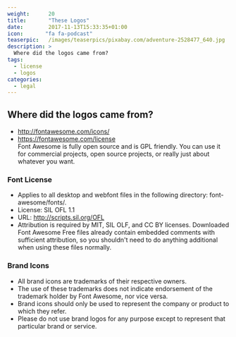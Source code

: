 ```yaml
---
weight:      20
title:       "These Logos"
date:        2017-11-13T15:33:35+01:00
icon:       "fa fa-podcast"
teaserpic:   /images/teaserpics/pixabay.com/adventure-2528477_640.jpg
description: >
  Where did the logos came from?
tags:
  - license
  - logos
categories:
  - legal
---
```


## Where did the logos came from?

* http://fontawesome.com/icons/
* https://fontawesome.com/license   
  Font Awesome is fully open source and is GPL friendly. You can use it
for commercial projects, open source projects, or really just about
whatever you want.


### Font License

* Applies to all desktop and webfont files in the following directory: font-awesome/fonts/.
* License: SIL OFL 1.1
* URL: http://scripts.sil.org/OFL
* Attribution is required by MIT, SIL OLF, and CC BY
  licenses. Downloaded Font Awesome Free files already contain embedded
  comments with sufficient attribution, so you shouldn't need to do
  anything additional when using these files normally.


### Brand Icons

* All brand icons are trademarks of their respective owners.
* The use of these trademarks does not indicate endorsement of the trademark holder by Font Awesome, nor vice versa.
* Brand icons should only be used to represent the company or product to which they refer.
* Please do not use brand logos for any purpose except to represent that particular brand or service.


